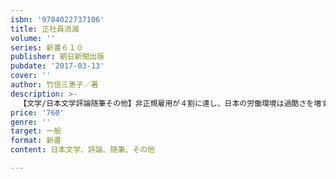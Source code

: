 ```yaml
---
isbn: '9784022737106'
title: 正社員消滅
volume: ''
series: 新書６１０
publisher: 朝日新聞出版
pubdate: '2017-03-13'
cover: ''
author: 竹信三恵子／著
description: >-
  【文学/日本文学評論随筆その他】非正規雇用が４割に達し、日本の労働環境は過酷さを増す。重い負担と責任を押し付けられる非正規社員。低待遇なのに「正社員なんだから」とブラック労働を課される「名ばかり正社員」の激増。安心・安定の象徴だった「正社員」が危機に瀕している。緊急警告！
price: '760'
genre: ''
target: 一般
format: 新書
content: 日本文学、評論、随筆、その他

---
```

